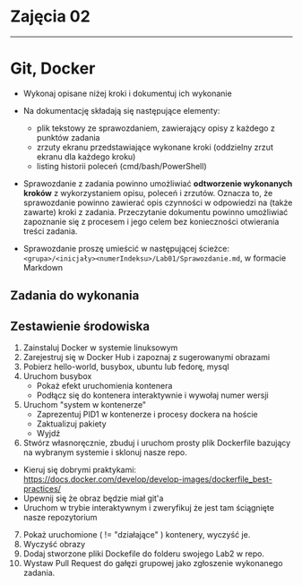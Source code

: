 # Zajęcia 02

---
# Git, Docker
- Wykonaj opisane niżej kroki i dokumentuj ich wykonanie
- Na dokumentację składają się następujące elementy:
  - plik tekstowy ze sprawozdaniem, zawierający opisy z każdego z punktów zadania
  - zrzuty ekranu przedstawiające wykonane kroki (oddzielny zrzut ekranu dla każdego kroku)
  - listing historii poleceń (cmd/bash/PowerShell)
- Sprawozdanie z zadania powinno umożliwiać **odtworzenie wykonanych kroków** z wykorzystaniem opisu, poleceń i zrzutów. Oznacza to, że sprawozdanie powinno zawierać opis czynności w odpowiedzi na (także zawarte) kroki z zadania. Przeczytanie dokumentu powinno umożliwiać zapoznanie się z procesem i jego celem bez konieczności otwierania treści zadania.

- Sprawozdanie proszę umieścić w następującej ścieżce: ```<grupa>/<inicjały><numerIndeksu>/Lab01/Sprawozdanie.md```, w formacie Markdown

## Zadania do wykonania
## Zestawienie środowiska
1. Zainstaluj Docker w systemie linuksowym
2. Zarejestruj się w Docker Hub i zapoznaj z sugerowanymi obrazami
3. Pobierz hello-world, busybox, ubuntu lub fedorę, mysql
4. Uruchom busybox
   - Pokaż efekt uruchomienia kontenera
   - Podłącz się do kontenera interaktywnie i wywołaj numer wersji
5. Uruchom "system w kontenerze"
   - Zaprezentuj PID1 w kontenerze i procesy dockera na hoście
   - Zaktualizuj pakiety
   - Wyjdź
6. Stwórz własnoręcznie, zbuduj i uruchom prosty plik Dockerfile bazujący na wybranym systemie i sklonuj nasze repo. 
- Kieruj się dobrymi praktykami: https://docs.docker.com/develop/develop-images/dockerfile_best-practices/
- Upewnij się że obraz będzie miał git'a
- Uruchom w trybie interaktywnym i zweryfikuj że jest tam ściągnięte nasze repozytorium
7. Pokaż uruchomione ( != "działające" ) kontenery, wyczyść je.
8. Wyczyść obrazy
9. Dodaj stworzone pliki Dockefile do folderu swojego Lab2 w repo.
10. Wystaw Pull Request do gałęzi grupowej jako zgłoszenie wykonanego zadania.

